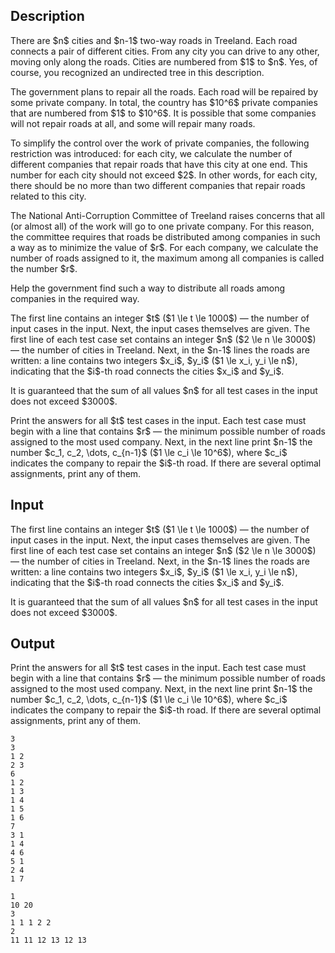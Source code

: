 ## Description

<div><p>There are $n$ cities and $n-1$ two-way roads in Treeland. Each road connects a pair of different cities. From any city you can drive to any other, moving only along the roads. Cities are numbered from $1$ to $n$. Yes, of course, you recognized an undirected tree in this description.</p><p>The government plans to repair all the roads. Each road will be repaired by some private company. In total, the country has $10^6$ private companies that are numbered from $1$ to $10^6$. It is possible that some companies will not repair roads at all, and some will repair many roads.</p><p>To simplify the control over the work of private companies, the following restriction was introduced: for each city, we calculate the number of different companies that repair roads that have this city at one end. This number for each city should not exceed $2$. In other words, for each city, there should be no more than two different companies that repair roads related to this city.</p><p>The National Anti-Corruption Committee of Treeland raises concerns that all (or almost all) of the work will go to one private company. For this reason, the committee requires that roads be distributed among companies in such a way as to minimize the value of $r$. For each company, we calculate the number of roads assigned to it, the maximum among all companies is called the number $r$.</p><p>Help the government find such a way to distribute all roads among companies in the required way.</p></div><div class="input-specification"><p>The first line contains an integer $t$ ($1 \le t \le 1000$) — the number of input cases in the input. Next, the input cases themselves are given. The first line of each test case set contains an integer $n$ ($2 \le n \le 3000$) — the number of cities in Treeland. Next, in the $n-1$ lines the roads are written: a line contains two integers $x_i$, $y_i$ ($1 \le x_i, y_i \le n$), indicating that the $i$-th road connects the cities $x_i$ and $y_i$.</p><p>It is guaranteed that the sum of all values $n$ ​​for all test cases in the input does not exceed $3000$.</p></div><div class="output-specification"><p>Print the answers for all $t$ test cases in the input. Each test case must begin with a line that contains $r$ — the minimum possible number of roads assigned to the most used company. Next, in the next line print $n-1$ the number $c_1, c_2, \dots, c_{n-1}$ ($1 \le c_i \le 10^6$), where $c_i$ indicates the company to repair the $i$-th road. If there are several optimal assignments, print any of them.</p></div>

## Input

<p>The first line contains an integer $t$ ($1 \le t \le 1000$) — the number of input cases in the input. Next, the input cases themselves are given. The first line of each test case set contains an integer $n$ ($2 \le n \le 3000$) — the number of cities in Treeland. Next, in the $n-1$ lines the roads are written: a line contains two integers $x_i$, $y_i$ ($1 \le x_i, y_i \le n$), indicating that the $i$-th road connects the cities $x_i$ and $y_i$.</p><p>It is guaranteed that the sum of all values $n$ ​​for all test cases in the input does not exceed $3000$.</p>

## Output

<p>Print the answers for all $t$ test cases in the input. Each test case must begin with a line that contains $r$ — the minimum possible number of roads assigned to the most used company. Next, in the next line print $n-1$ the number $c_1, c_2, \dots, c_{n-1}$ ($1 \le c_i \le 10^6$), where $c_i$ indicates the company to repair the $i$-th road. If there are several optimal assignments, print any of them.</p>





```input1
3
3
1 2
2 3
6
1 2
1 3
1 4
1 5
1 6
7
3 1
1 4
4 6
5 1
2 4
1 7
```




```output1
1
10 20
3
1 1 1 2 2 
2
11 11 12 13 12 13
```


